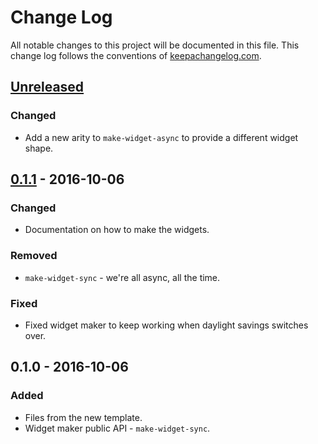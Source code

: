 # Change Log
All notable changes to this project will be documented in this file. This change log follows the conventions of [keepachangelog.com](http://keepachangelog.com/).

## [Unreleased]
### Changed
- Add a new arity to `make-widget-async` to provide a different widget shape.

## [0.1.1] - 2016-10-06
### Changed
- Documentation on how to make the widgets.

### Removed
- `make-widget-sync` - we're all async, all the time.

### Fixed
- Fixed widget maker to keep working when daylight savings switches over.

## 0.1.0 - 2016-10-06
### Added
- Files from the new template.
- Widget maker public API - `make-widget-sync`.

[Unreleased]: https://github.com/your-name/krazy-noises/compare/0.1.1...HEAD
[0.1.1]: https://github.com/your-name/krazy-noises/compare/0.1.0...0.1.1
